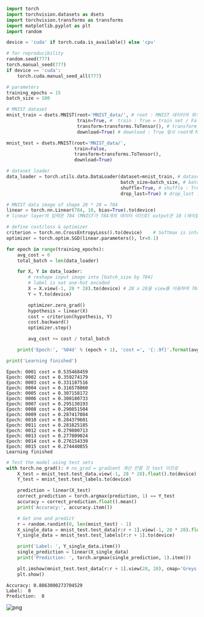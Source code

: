 

```python
import torch
import torchvision.datasets as dsets
import torchvision.transforms as transforms
import matplotlib.pyplot as plt
import random
```


```python
device = 'cuda' if torch.cuda.is_available() else 'cpu'

# for reproducibility
random.seed(777)
torch.manual_seed(777)
if device == 'cuda':
    torch.cuda.manual_seed_all(777)

# parameters
training_epochs = 15
batch_size = 100

# MNIST dataset
mnist_train = dsets.MNIST(root='MNIST_data/', # root : MNIST 데이터의 위치
                          train=True, #  train : True = train set / False = test set
                          transform=transforms.ToTensor(), # transform : 어떤 transform을 적용해서 불러올 것인지 / ToTensor는 이미지의 H,W,C값을 파이토치의 C,H,W 순서와 값에 맞게 변환
                          download=True) # download : True 일시 root에 MNIST 데이터가 존재하지 않으면 다운 받음

mnist_test = dsets.MNIST(root='MNIST_data/',
                         train=False,
                         transform=transforms.ToTensor(),
                         download=True)

# dataset loader
data_loader = torch.utils.data.DataLoader(dataset=mnist_train, # dataset : 어떤 data set을 로드 할 건지
                                          batch_size=batch_size, # batch_size : 몇개 씩 batch 할 것인지
                                          shuffle=True, # shuffle : True 일시 순서를 무작위로 섞음
                                          drop_last=True) # drop_last : True 일시 숫자가 맞지 않게 남는 데이터를 사용하지 않음

# MNIST data image of shape 28 * 28 = 784
linear = torch.nn.Linear(784, 10, bias=True).to(device)
# linear layer의 입력은 784 (MNIST가 784개의 데이터 이므로) output은 10 (레이블이 0~9)

# define cost/loss & optimizer
criterion = torch.nn.CrossEntropyLoss().to(device)    # Softmax is internally computed.
optimizer = torch.optim.SGD(linear.parameters(), lr=0.1)

for epoch in range(training_epochs):
    avg_cost = 0
    total_batch = len(data_loader)

    for X, Y in data_loader:
        # reshape input image into [batch_size by 784]
        # label is not one-hot encoded
        X = X.view(-1, 28 * 28).to(device) # 28 x 28을 view를 이용하여 784로 변환
        Y = Y.to(device)

        optimizer.zero_grad()
        hypothesis = linear(X)
        cost = criterion(hypothesis, Y)
        cost.backward()
        optimizer.step()

        avg_cost += cost / total_batch

    print('Epoch:', '%04d' % (epoch + 1), 'cost =', '{:.9f}'.format(avg_cost))

print('Learning finished')
```

    Epoch: 0001 cost = 0.535468459
    Epoch: 0002 cost = 0.359274179
    Epoch: 0003 cost = 0.331187516
    Epoch: 0004 cost = 0.316578060
    Epoch: 0005 cost = 0.307158172
    Epoch: 0006 cost = 0.300180733
    Epoch: 0007 cost = 0.295130193
    Epoch: 0008 cost = 0.290851504
    Epoch: 0009 cost = 0.287417084
    Epoch: 0010 cost = 0.284379601
    Epoch: 0011 cost = 0.281825185
    Epoch: 0012 cost = 0.279800713
    Epoch: 0013 cost = 0.277809024
    Epoch: 0014 cost = 0.276154339
    Epoch: 0015 cost = 0.274440855
    Learning finished



```python
# Test the model using test sets
with torch.no_grad(): # no_grad = gradient 계산 안할 것 test 이므로
    X_test = mnist_test.test_data.view(-1, 28 * 28).float().to(device)
    Y_test = mnist_test.test_labels.to(device)

    prediction = linear(X_test)
    correct_prediction = torch.argmax(prediction, 1) == Y_test
    accuracy = correct_prediction.float().mean()
    print('Accuracy:', accuracy.item())

    # Get one and predict
    r = random.randint(0, len(mnist_test) - 1)
    X_single_data = mnist_test.test_data[r:r + 1].view(-1, 28 * 28).float().to(device)
    Y_single_data = mnist_test.test_labels[r:r + 1].to(device)

    print('Label: ', Y_single_data.item())
    single_prediction = linear(X_single_data)
    print('Prediction: ', torch.argmax(single_prediction, 1).item())

    plt.imshow(mnist_test.test_data[r:r + 1].view(28, 28), cmap='Greys', interpolation='nearest')
    plt.show()
```

    Accuracy: 0.8863000273704529
    Label:  8
    Prediction:  8



![png](output_2_1.png)

